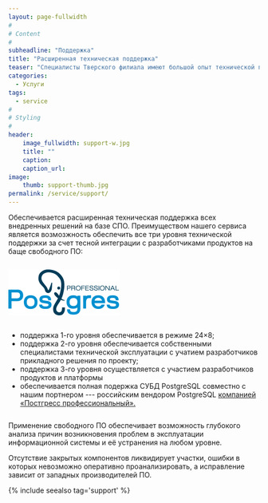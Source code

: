 ```yaml
---
layout: page-fullwidth
#
# Content
#
subheadline: "Поддержка"
title: "Расширенная техническая поддержка"
teaser: "Специалисты Тверского филиала имеют большой опыт технической поддержки информационных систем, разработанных на базе применения свободного ПО"
categories: 
  - Услуги
tags:
  - service
#
# Styling
#
header:
    image_fullwidth: support-w.jpg
    title: ""
    caption: 
    caption_url:
image:
    thumb: support-thumb.jpg
permalink: /service/support/
---
```



Обеспечивается расширенная техническая поддержка всех внедренных решений на базе СПО. Преимуществом нашего сервиса является возмозжность обеспечить все три уровня технической поддержки за счет тесной интеграции с разработчиками продуктов на баще свободного ПО:

<div class="row">
<div class="medium-3 medium-push-9 columns" markdown="1">

![Postgres Professional][2] 

</div><!-- /.medium-4.columns -->
<div class="medium-9 medium-pull-3 columns" markdown="1">

- поддержка 1-го уровня обеспечивается в режиме 24&times;8;
- поддержка 2-го уровня обеспечивается собственными специалистами технической эксплуатации с учатием разработчиков прикладного решения по проекту;
- поддержка 3-го уровня осуществляется с участием разработчиков продуктов и платформы
- обеспечивается полная подержка СУБД PostgreSQL совместно с нашим портнером --- российским вендором PostgreSQL [компанией «Постгресс профессиональный».][1]

</div><!-- /.medium-8.columns -->
</div><!-- /.row -->


Применение свободного ПО обеспечивает возможность глубокого анализа причин возникновения проблем в эксплуатации информационной системы и её устранения на любом уровне.

Отсутствие закрытых компонентов ликвидирует участки, ошибки в которых невозможно оперативно проанализировать, а исправление зависит от западных производителей ПО.

{% include seealso tag='support' %}

 [1]: https://www.postgrespro.ru/
 [2]: /images/postgrespro_logo.png
 [3]: /platform/
 [4]: /images/pg2.svg
 [5]: #
 [6]: #
 [7]: #
 [8]: #
 [9]: #
 [10]: #

